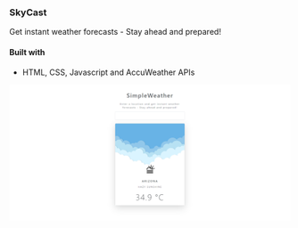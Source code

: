 ### SkyCast

Get instant weather forecasts - Stay ahead and prepared!

#### Built with
- HTML, CSS, Javascript and AccuWeather APIs

![sreenshot](img/skycast.png)
